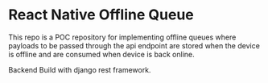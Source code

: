 # React Native Offline Queue

This repo is a POC repository for implementing offline queues where payloads
to be passed through the api endpoint are stored when the device is offline
and are consumed when device is back online.


Backend Build with django rest framework.

